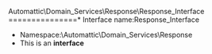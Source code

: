 Automattic\Domain_Services\Response\Response_Interface
===============* Interface name:Response_Interface
* Namespace:\Automattic\Domain_Services\Response
* This is an **interface**